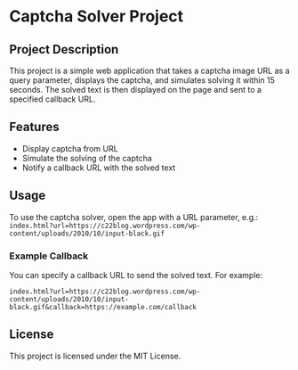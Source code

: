 # Captcha Solver Project

## Project Description 
This project is a simple web application that takes a captcha image URL as a query parameter, displays the captcha, and simulates solving it within 15 seconds. The solved text is then displayed on the page and sent to a specified callback URL.

## Features 
- Display captcha from URL
- Simulate the solving of the captcha
- Notify a callback URL with the solved text

## Usage 
To use the captcha solver, open the app with a URL parameter, e.g.: 
`index.html?url=https://c22blog.wordpress.com/wp-content/uploads/2010/10/input-black.gif`

### Example Callback
You can specify a callback URL to send the solved text. For example:

`index.html?url=https://c22blog.wordpress.com/wp-content/uploads/2010/10/input-black.gif&callback=https://example.com/callback`

## License 
This project is licensed under the MIT License.